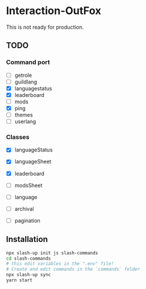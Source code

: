 # Interaction-OutFox

This is not ready for production.

## TODO

### Command port
- [ ] getrole
- [ ] guildlang
- [x] languagestatus
- [x] leaderboard
- [ ] mods
- [x] ping
- [ ] themes
- [ ] userlang

### Classes

- [x] languageStatus
- [x] languageSheet
- [x] leaderboard
- [ ] modsSheet
- [ ] language
- [ ] archival
- [ ] pagination


## Installation
```sh
npx slash-up init js slash-commands
cd slash-commands
# this edit variables in the ".env" file!
# Create and edit commands in the `commands` folder
npx slash-up sync
yarn start
```
